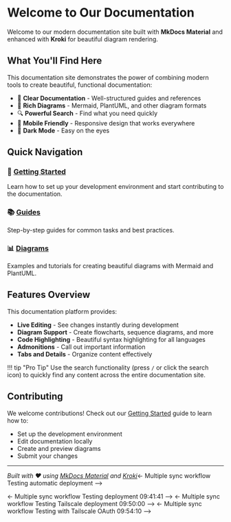 # Welcome to Our Documentation

Welcome to our modern documentation site built with **MkDocs Material** and enhanced with **Kroki** for beautiful diagram rendering.

## What You'll Find Here

This documentation site demonstrates the power of combining modern tools to create beautiful, functional documentation:

- 📖 **Clear Documentation** - Well-structured guides and references
- 🎨 **Rich Diagrams** - Mermaid, PlantUML, and other diagram formats
- 🔍 **Powerful Search** - Find what you need quickly
- 📱 **Mobile Friendly** - Responsive design that works everywhere
- 🌙 **Dark Mode** - Easy on the eyes

## Quick Navigation

### 🚀 [Getting Started](getting-started.md)
Learn how to set up your development environment and start contributing to the documentation.

### 📚 [Guides](guides/)
Step-by-step guides for common tasks and best practices.

### 📊 [Diagrams](diagrams/)
Examples and tutorials for creating beautiful diagrams with Mermaid and PlantUML.

## Features Overview

This documentation platform provides:

- **Live Editing** - See changes instantly during development
- **Diagram Support** - Create flowcharts, sequence diagrams, and more
- **Code Highlighting** - Beautiful syntax highlighting for all languages
- **Admonitions** - Call out important information
- **Tabs and Details** - Organize content effectively

!!! tip "Pro Tip"
    Use the search functionality (press `/` or click the search icon) to quickly find any content across the entire documentation site.

## Contributing

We welcome contributions! Check out our [Getting Started](getting-started.md) guide to learn how to:

- Set up the development environment
- Edit documentation locally
- Create and preview diagrams
- Submit your changes

---

*Built with ❤️ using [MkDocs Material](https://squidfunk.github.io/mkdocs-material/) and [Kroki](https://kroki.io/)*<- Multiple sync workflow Testing automatic deployment -->

<- Multiple sync workflow Testing deployment 09:41:41 -->
<- Multiple sync workflow Testing Tailscale deployment 09:50:00 -->
<- Multiple sync workflow Testing with Tailscale OAuth 09:54:10 -->
